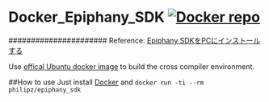 # Docker_Epiphany_SDK [![Docker repo](http://img.shields.io/badge/docker-repo-blue.svg)](https://registry.hub.docker.com/u/philipz/epiphany_sdk/)
######################
Reference: [Epiphany SDKをPCにインストールする](http://cellspe.matrix.jp/parallella/inst_esdk_pc.html)

Use [offical Ubuntu docker image](https://registry.hub.docker.com/_/ubuntu/) to build the cross compiler environment.

##How to use
Just install [Docker](https://www.docker.com/) and `docker run -ti --rm philipz/epiphany_sdk`
